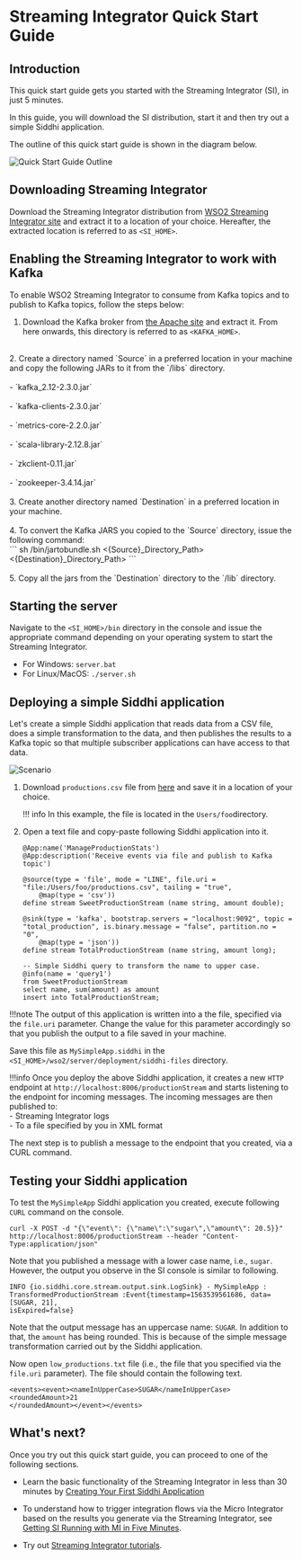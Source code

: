 # Streaming Integrator Quick Start Guide

## Introduction

This quick start guide gets you started with the Streaming Integrator (SI), in just 5 minutes.


In this guide, you will download the SI distribution, start it and then try out a simple Siddhi application.

The outline of this quick start guide is shown in the diagram below.

![Quick Start Guide Outline](../../images/qsg/qsg-outline.png)


## Downloading Streaming Integrator

Download the Streaming Integrator distribution from [WSO2 Streaming Integrator site](https://wso2.com/integration/streaming-integrator/) and extract it to a location of your choice. Hereafter, the extracted location is referred to as `<SI_HOME>`.

## Enabling the Streaming Integrator to work with Kafka

To enable WSO2 Streaming Integrator to consume from Kafka topics and to publish to Kafka topics, follow the steps below:

1. Download the Kafka broker from [the Apache site](https://www.apache.org/dyn/closer.cgi?path=/kafka/2.3.0/kafka_2.12-2.3.0.tgz) and extract it.
From here onwards, this directory is referred to as `<KAFKA_HOME>`. <br/>
<br/>
2. Create a directory named `Source` in a preferred location in your machine and copy the following JARs to it from the `<KAFKA_HOME>/libs` directory.<br/>
<br/>
    - `kafka_2.12-2.3.0.jar`<br/>
    <br/>
    - `kafka-clients-2.3.0.jar`<br/>
    <br/>
    - `metrics-core-2.2.0.jar`<br/>
    <br/>
    - `scala-library-2.12.8.jar`<br/>
    <br/>
    - `zkclient-0.11.jar`<br/>
    <br/>
    - `zookeeper-3.4.14.jar`<br/>
    <br/>
3. Create another directory named `Destination` in a preferred location in your machine.<br/>
<br/>
4. To convert the Kafka JARS you copied to the `Source` directory, issue the following command:<br/>
   ```
   sh <SI_HOME>/bin/jartobundle.sh <{Source}_Directory_Path> <{Destination}_Directory_Path>
   ```<br/>
   <br/>
5. Copy all the jars from the `Destination` directory to the `<SI_HOME>/lib` directory.

        
## Starting the server

Navigate to the `<SI_HOME>/bin` directory in the console and issue the appropriate command depending on your operating system to start the Streaming Integrator. <br/>

- For Windows: `server.bat`
- For Linux/MacOS: `./server.sh`

## Deploying a simple Siddhi application

Let's create a simple Siddhi application that reads data from a CSV file, does a simple transformation to the data, and then publishes the results to a Kafka topic so that multiple subscriber applications can have access to that data.

![Scenario](../../images/quick-start-guide-101/quick-start.png)

1. Download `productions.csv` file from [here](https://github.com/wso2/docs-ei/tree/master/en/streaming-integrator/docs/examples/resources/productions.csv) and save it in a location of your choice.

    !!! info
        In this example, the file is located in the `Users/foo`directory.

2. Open a text file and copy-paste following Siddhi application into it.

    ```
    @App:name('ManageProductionStats')
    @App:description('Receive events via file and publish to Kafka topic')
    
    @source(type = 'file', mode = "LINE", file.uri = "file:/Users/foo/productions.csv", tailing = "true",
        @map(type = 'csv'))
    define stream SweetProductionStream (name string, amount double);
    
    @sink(type = 'kafka', bootstrap.servers = "localhost:9092", topic = "total_production", is.binary.message = "false", partition.no = "0",
        @map(type = 'json'))
    define stream TotalProductionStream (name string, amount long);
    
    -- Simple Siddhi query to transform the name to upper case.
    @info(name = 'query1')
    from SweetProductionStream 
    select name, sum(amount) as amount 
    insert into TotalProductionStream;
    ```

!!!note
    The output of this application is written into a the file, specified via the `file.uri` parameter. Change the value for this parameter accordingly so that you publish the output to a file saved in your machine.

Save this file as `MySimpleApp.siddhi` in the `<SI_HOME>/wso2/server/deployment/siddhi-files` directory.

!!!info
    Once you deploy the above Siddhi application, it creates a new `HTTP` endpoint at `http://localhost:8006/productionStream` and starts listening to the endpoint for incoming messages. The incoming messages are then published to:<br/>
        - Streaming Integrator logs<br/>
        - To a file specified by you in XML format<br/>

The next step is to publish a message to the endpoint that you created, via a CURL command.

## Testing your Siddhi application

To test the `MySimpleApp` Siddhi application you created, execute following `CURL` command on the console.

```
curl -X POST -d "{\"event\": {\"name\":\"sugar\",\"amount\": 20.5}}"  http://localhost:8006/productionStream --header "Content-Type:application/json"
```

Note that you published a message with a lower case name, i.e., `sugar`. However, the output you observe in the SI console is similar to following.

```
INFO {io.siddhi.core.stream.output.sink.LogSink} - MySimpleApp :
TransformedProductionStream :Event{timestamp=1563539561686, data=[SUGAR, 21],
isExpired=false}
```


Note that the output message has an uppercase name: `SUGAR`. In addition to that, the `amount` has being rounded. This is because of the simple message transformation carried out by the Siddhi application.

Now open `low_productions.txt` file (i.e., the file that you specified via the `file.uri` parameter). The file should contain the following text.

```
<events><event><nameInUpperCase>SUGAR</nameInUpperCase><roundedAmount>21
</roundedAmount></event></events>
``` 

## What's next?

Once you try out this quick start guide, you can proceed to one of the following sections.

- Learn the basic functionality of the Streaming Integrator in less than 30 minutes by [Creating Your First Siddhi Application](getting-started/getting-started-guide-overview.md)

- To understand how to trigger integration flows via the Micro Integrator based on the results you generate via the Streaming Integrator, see [Getting SI Running with MI in Five Minutes](hello-world-with-mi.md).

- Try out [Streaming Integrator tutorials](../examples/tutorials-overview.md).
